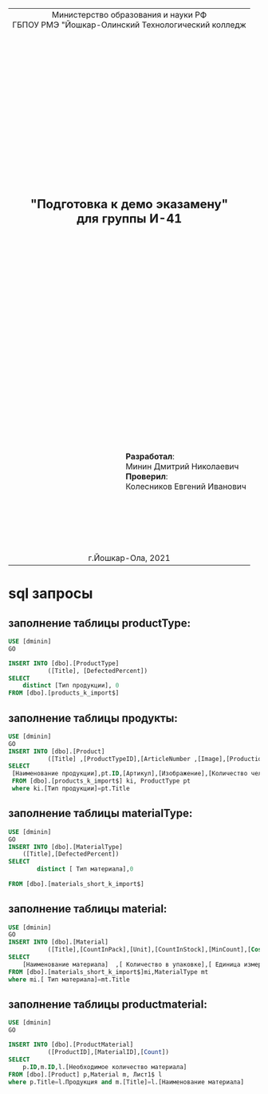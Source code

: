 
<table style="width: 100%;">
  <tr>
    <td style="text-align: center; border: none;"> 
        Министерство образования и науки РФ <br/>
        ГБПОУ РМЭ "Йошкар-Олинский Технологический колледж 
    </td>
  </tr>
  <tr>
    <td style="text-align: center; border: none; height: 45em;">
        <h2>
            "Подготовка к демо эказамену" <br/>
            для группы И-41
        <h2>
    </td>
  </tr>
  <tr>
    <td style="text-align: right; border: none; height: 20em;">
        <div style="float: right;" align="left">
            <b>Разработал</b>: <br/>
           Минин Дмитрий Николаевич <br/>
            <b>Проверил</b>: <br/>
            Колесников Евгений Иванович
        </div>
    </td>
  </tr>
  <tr>
    <td style="text-align: center; border: none; height: 1em;">
        г.Йошкар-Ола, 2021
    </td>
  </tr>
</table>

<div style="page-break-after: always;"></div>

# sql запросы 

## заполнение таблицы productType:

```sql
USE [dminin]
GO

INSERT INTO [dbo].[ProductType]
           ([Title], [DefectedPercent])
SELECT 
 	distinct [Тип продукции], 0  
FROM [dbo].[products_k_import$]
```

## заполнение таблицы продукты:

```sql
USE [dminin]
GO
INSERT INTO [dbo].[Product]
           ([Title] ,[ProductTypeID],[ArticleNumber ,[Image],[ProductionPersonCount]  ,[ProductionWorkshopNumber]  ,[MinCostForAgent])
SELECT 
 [Наименование продукции],pt.ID,[Артикул],[Изображение],[Количество человек для производства],[Номер цеха для производства],[Минимальная стоимость для агента]
 FROM [dbo].[products_k_import$] ki, ProductType pt
 where ki.[Тип продукции]=pt.Title
 ```
  
## заполнение таблицы materialType:

```sql
USE [dminin]
GO
INSERT INTO [dbo].[MaterialType]
	([Title],[DefectedPercent]) 
SELECT
     	distinct [ Тип материала],0
     
FROM [dbo].[materials_short_k_import$]
```

## заполнение таблицы material:  

```sql
USE [dminin]
GO
INSERT INTO [dbo].[Material]
           ([Title],[CountInPack],[Unit],[CountInStock],[MinCount],[Cost],[MaterialTypeID])
SELECT 
	[Наименование материала]  ,[ Количество в упаковке],[ Единица измерения],[ Количество на складе],[ Минимальный возможный остаток],[ Стоимость],mt.ID
FROM [dbo].[materials_short_k_import$]mi,MaterialType mt
where mi.[ Тип материала]=mt.Title
```


## заполнение таблицы productmaterial:  

```sql
USE [dminin]
GO

INSERT INTO [dbo].[ProductMaterial]
           ([ProductID],[MaterialID],[Count])
SELECT 
	p.ID,m.ID,l.[Необходимое количество материала] 
FROM [dbo].[Product] p,Material m, Лист1$ l
where p.Title=l.Продукция and m.[Title]=l.[Наименование материала]
```

